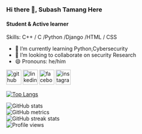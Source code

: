 ### Hi there 👋,  Subash Tamang Here 
#### Student & Active learner

Skills: C++ / C /Python /Django /HTML / CSS

- 🌱 I’m currently learning Python,Cybersecurity 
- 👯 I’m looking to collaborate on security Research 
- 😄 Pronouns: he/him 




[<img src='https://cdn.jsdelivr.net/npm/simple-icons@3.0.1/icons/github.svg' alt='github' height='40'>](https://github.com/Nihanglama)  [<img   src='https://cdn.jsdelivr.net/npm/simple-icons@3.0.1/icons/linkedin.svg' alt='linkedin' height='40'>](https://www.linkedin.com/in/subash-tamag-/)  [<img                                src='https://cdn.jsdelivr.net/npm/simple-icons@3.0.1/icons/facebook.svg' alt='facebook' height='40'>](https://www.facebook.com/nihang.lama)  [<img src='https://cdn.jsdelivr.net/npm/simple-icons@3.0.1/icons/instagram.svg' alt='instagram' height='40'>](https://www.instagram.com/nihang_lama/)  

[![Top Langs](https://github-readme-stats.vercel.app/api/top-langs/?username=Nihanglama)](https://github.com/anuraghazra/github-readme-stats)

![GitHub stats](https://github-readme-stats.vercel.app/api?username=Nihanglama&show_icons=true)  
![GitHub metrics](https://metrics.lecoq.io/Nihanglama)  
![GitHub streak stats](https://github-readme-streak-stats.herokuapp.com/?user=Nihanglama)  
![Profile views](https://gpvc.arturio.dev/Nihanglama)  

